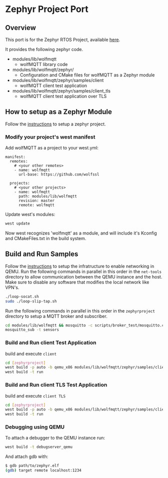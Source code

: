 Zephyr Project Port
===================

## Overview

This port is for the Zephyr RTOS Project, available [here](https://www.zephyrproject.org/).


It provides the following zephyr code.

- modules/lib/wolfmqtt
    - wolfMQTT library code
- modules/lib/wolfmqtt/zephyr/
    - Configuration and CMake files for wolfMQTT as a Zephyr module
- modules/lib/wolfmqtt/zephyr/samples/client
    - wolfMQTT client test application
- modules/lib/wolfmqtt/zephyr/samples/client_tls
    - wolfMQTT client test application over TLS

## How to setup as a Zephyr Module

Follow the [instructions](https://docs.zephyrproject.org/latest/develop/getting_started/index.html) to setup a zephyr project.

### Modify your project's west manifest

Add wolfMQTT as a project to your west.yml:

```
manifest:
  remotes:
    # <your other remotes>
    - name: wolfmqtt
      url-base: https://github.com/wolfssl

  projects:
    # <your other projects>
    - name: wolfmqtt
      path: modules/lib/wolfmqtt
      revision: master
      remote: wolfmqtt
```

Update west's modules:

```bash
west update
```

Now west recognizes 'wolfmqtt' as a module, and will include it's Kconfig and
CMakeFiles.txt in the build system.

## Build and Run Samples

Follow the [instructions](https://docs.zephyrproject.org/latest/connectivity/networking/qemu_setup.html) to setup the infratructure to enable networking in QEMU. Run the following commands in parallel in this order in the `net-tools` directory to allow communication between the QEMU instance and the host. Make sure to disable any software that modifies the local network like VPN's.

```bash
./loop-socat.sh
sudo ./loop-slip-tap.sh
```

Run the following commands in parallel in this order in the `zephyrproject` directory to setup a MQTT broker and subscriber.

```bash
cd modules/lib/wolfmqtt && mosquitto -c scripts/broker_test/mosquitto.conf
mosquitto_sub -t sensors
```

### Build and Run client Test Application

build and execute `client`

```bash
cd [zephyrproject]
west build -p auto -b qemu_x86 modules/lib/wolfmqtt/zephyr/samples/client
west build -t run
```

### Build and Run client TLS Test Application

build and execute `client TLS`

```bash
cd [zephyrproject]
west build -p auto -b qemu_x86 modules/lib/wolfmqtt/zephyr/samples/client_tls
west build -t run
```

### Debugging using QEMU

To attach a debugger to the QEMU instance run:

```bash
west build -t debugserver_qemu
```

And attach gdb with:

```bash
$ gdb path/to/zephyr.elf
(gdb) target remote localhost:1234
```
